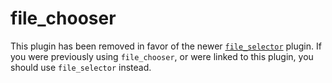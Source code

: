 # file_chooser

This plugin has been removed in favor of the newer
[`file_selector`](../file_selector/README.md) plugin. If you were previously
using `file_chooser`, or were linked to this plugin, you should use
`file_selector` instead.
